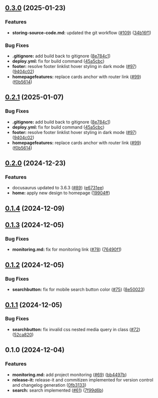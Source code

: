 

## [0.3.0](https://github.com/Amsterdam/ee-docs/compare/v0.2.0...v0.3.0) (2025-01-23)


### Features

* **storing-source-code.md:** updated the git workflow ([#109](https://github.com/Amsterdam/ee-docs/issues/109)) ([34b16f1](https://github.com/Amsterdam/ee-docs/commit/34b16f1ab5b1452ae7675276a00499d4e3514ba3))


### Bug Fixes

* **.gitignore:** add build back to gitignore ([8e784c1](https://github.com/Amsterdam/ee-docs/commit/8e784c17bc950c0458dc3139baee28d02268cf86))
* **deploy.yml:** fix for build command ([45a5cbc](https://github.com/Amsterdam/ee-docs/commit/45a5cbc98054e6c4f7379dba4614ceb1896e7470))
* **footer:** resolve footer linklist hover styling in dark mode ([#97](https://github.com/Amsterdam/ee-docs/issues/97)) ([9404c02](https://github.com/Amsterdam/ee-docs/commit/9404c020b759c04b24c6f02a883ba56e21b01def))
* **homepagefeatures:** replace cards anchor with router link ([#99](https://github.com/Amsterdam/ee-docs/issues/99)) ([f0b5614](https://github.com/Amsterdam/ee-docs/commit/f0b56147949a906e65c1a77db43a24f4a801ce92))

## [0.2.1](https://github.com/Amsterdam/ee-docs/compare/v0.2.0...v0.2.1) (2025-01-07)


### Bug Fixes

* **.gitignore:** add build back to gitignore ([8e784c1](https://github.com/Amsterdam/ee-docs/commit/8e784c17bc950c0458dc3139baee28d02268cf86))
* **deploy.yml:** fix for build command ([45a5cbc](https://github.com/Amsterdam/ee-docs/commit/45a5cbc98054e6c4f7379dba4614ceb1896e7470))
* **footer:** resolve footer linklist hover styling in dark mode ([#97](https://github.com/Amsterdam/ee-docs/issues/97)) ([9404c02](https://github.com/Amsterdam/ee-docs/commit/9404c020b759c04b24c6f02a883ba56e21b01def))
* **homepagefeatures:** replace cards anchor with router link ([#99](https://github.com/Amsterdam/ee-docs/issues/99)) ([f0b5614](https://github.com/Amsterdam/ee-docs/commit/f0b56147949a906e65c1a77db43a24f4a801ce92))

## [0.2.0](https://github.com/Amsterdam/ee-docs/compare/v0.1.4...v0.2.0) (2024-12-23)


### Features

* docusaurus updated to 3.6.3 ([#89](https://github.com/Amsterdam/ee-docs/issues/89)) ([e6731ee](https://github.com/Amsterdam/ee-docs/commit/e6731ee10fed130a99eab6e0eef7b7d0519bbc10))
* **home:** apply new design to homepage ([19904ff](https://github.com/Amsterdam/ee-docs/commit/19904ff016e436752dac3aa63916a778926a00b9))

## [0.1.4](https://github.com/Amsterdam/ee-docs/compare/v0.1.3...v0.1.4) (2024-12-09)

## [0.1.3](https://github.com/Amsterdam/ee-docs/compare/v0.1.2...v0.1.3) (2024-12-05)


### Bug Fixes

* **monitoring.md:** fix for monitoring link ([#78](https://github.com/Amsterdam/ee-docs/issues/78)) ([76490f1](https://github.com/Amsterdam/ee-docs/commit/76490f1087edc74eb5944450be8494f296e11543))

## [0.1.2](https://github.com/Amsterdam/ee-docs/compare/v0.1.1...v0.1.2) (2024-12-05)


### Bug Fixes

* **searchbutton:** fix for mobile search button color ([#75](https://github.com/Amsterdam/ee-docs/issues/75)) ([8e50023](https://github.com/Amsterdam/ee-docs/commit/8e500238c5123039d0a607dbb90035a2fe6a7a41))

## [0.1.1](https://github.com/Amsterdam/ee-docs/compare/v0.1.0...v0.1.1) (2024-12-05)


### Bug Fixes

* **searchbutton:** fix invalid css nested media query in class ([#72](https://github.com/Amsterdam/ee-docs/issues/72)) ([52ca820](https://github.com/Amsterdam/ee-docs/commit/52ca820fecf3a27837b981bc56163adc18541471))

## 0.1.0 (2024-12-04)


### Features

* **monitoring.md:** add project monitoring ([#69](https://github.com/Amsterdam/ee-docs/issues/69)) ([bb4497b](https://github.com/Amsterdam/ee-docs/commit/bb4497b6f7e72dee0168d84ee99b18b366726ffb))
* **release-it:** release-it and commitizen implemented for version control and changelog generation ([0fb3133](https://github.com/Amsterdam/ee-docs/commit/0fb3133e9860be88c892f07f845537afd9e1bc18))
* **search:** search implemented ([#61](https://github.com/Amsterdam/ee-docs/issues/61)) ([7f99d6b](https://github.com/Amsterdam/ee-docs/commit/7f99d6b7ac6606e537482d9ce581c53667efabda))
